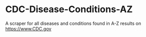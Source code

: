 # CDC-Disease-Conditions-AZ
A scraper for all diseases and conditions found in A-Z results on https://www.CDC.gov
